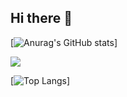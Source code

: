 ## Hi there 👋

<!--
**stuPETER12138/stuPETER12138** is a ✨ _special_ ✨ repository because its `README.md` (this file) appears on your GitHub profile.

Here are some ideas to get you started:

- 🔭 I’m currently working on ...
- 🌱 I’m currently learning ...
- 👯 I’m looking to collaborate on ...
- 🤔 I’m looking for help with ...
- 💬 Ask me about ...
- 📫 How to reach me: ...
- 😄 Pronouns: ...
- ⚡ Fun fact: ...
-->

[![Anurag's GitHub stats](https://github-readme-stats.vercel.app/api?username=stuPETER12138&show_icons=true&theme=buefy)]

<a href="https://github.com/stuPETER12138/stuPETER12138.github.io.git">
  <img align="center" src="https://github-readme-stats.vercel.app/api/pin/?username=stuPETER12138&repo=stuPETER12138.github.io" />
</a>

[![Top Langs](https://github-readme-stats.vercel.app/api/top-langs/?username=stuPETER12138)]
